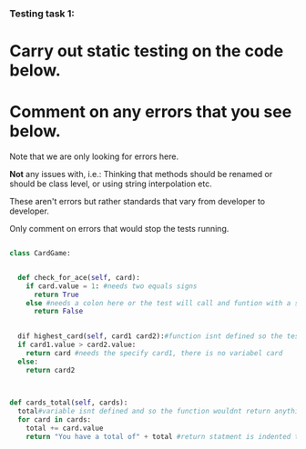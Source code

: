 ### Testing task 1:

# Carry out static testing on the code below.
# Comment on any errors that you see below.

Note that we are only looking for errors here.

**Not** any issues with, i.e.: 
Thinking that methods should be renamed or should be class level, or using string interpolation etc. 

These aren't errors but rather standards that vary from developer to developer. 

Only comment on errors that would stop the tests running.

```python

class CardGame:


  def check_for_ace(self, card):
    if card.value = 1: #needs two equals signs
      return True
    else #needs a colon here or the test will call and funtion with a sytax error that wont return the right boolean 
      return False
   

  dif highest_card(self, card1 card2):#function isnt defined so the test won't be able to find it and needs a comma between card1 and card2.
  if card1.value > card2.value:
    return card #needs the specify card1, there is no variabel card
  else:
    return card2
  


def cards_total(self, cards):
  total#variable isnt defined and so the function wouldnt return anythign to test ,needs to be and int, set to 0
  for card in cards:
    total += card.value 
    return "You have a total of" + total #return statment is indented too far and is inside the for loop and the "total" needs to be concatenated in to a string.
  
```

